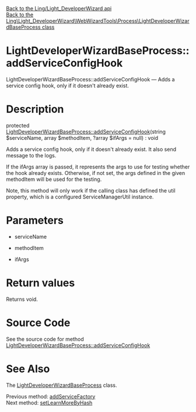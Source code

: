 [Back to the Ling/Light_DeveloperWizard api](https://github.com/lingtalfi/Light_DeveloperWizard/blob/master/doc/api/Ling/Light_DeveloperWizard.md)<br>
[Back to the Ling\Light_DeveloperWizard\WebWizardTools\Process\LightDeveloperWizardBaseProcess class](https://github.com/lingtalfi/Light_DeveloperWizard/blob/master/doc/api/Ling/Light_DeveloperWizard/WebWizardTools/Process/LightDeveloperWizardBaseProcess.md)


LightDeveloperWizardBaseProcess::addServiceConfigHook
================



LightDeveloperWizardBaseProcess::addServiceConfigHook — Adds a service config hook, only if it doesn't already exist.




Description
================


protected [LightDeveloperWizardBaseProcess::addServiceConfigHook](https://github.com/lingtalfi/Light_DeveloperWizard/blob/master/doc/api/Ling/Light_DeveloperWizard/WebWizardTools/Process/LightDeveloperWizardBaseProcess/addServiceConfigHook.md)(string $serviceName, array $methodItem, ?array $ifArgs = null) : void




Adds a service config hook, only if it doesn't already exist.
It also send message to the logs.

If the ifArgs array is passed, it represents the args to use for testing whether the hook already exists.
Otherwise, if not set, the args defined in the given methodItem will be used for the testing.

Note, this method will only work if the calling class has defined the util property,
which is a configured ServiceManagerUtil instance.




Parameters
================


- serviceName

    

- methodItem

    

- ifArgs

    


Return values
================

Returns void.








Source Code
===========
See the source code for method [LightDeveloperWizardBaseProcess::addServiceConfigHook](https://github.com/lingtalfi/Light_DeveloperWizard/blob/master/WebWizardTools/Process/LightDeveloperWizardBaseProcess.php#L291-L315)


See Also
================

The [LightDeveloperWizardBaseProcess](https://github.com/lingtalfi/Light_DeveloperWizard/blob/master/doc/api/Ling/Light_DeveloperWizard/WebWizardTools/Process/LightDeveloperWizardBaseProcess.md) class.

Previous method: [addServiceFactory](https://github.com/lingtalfi/Light_DeveloperWizard/blob/master/doc/api/Ling/Light_DeveloperWizard/WebWizardTools/Process/LightDeveloperWizardBaseProcess/addServiceFactory.md)<br>Next method: [setLearnMoreByHash](https://github.com/lingtalfi/Light_DeveloperWizard/blob/master/doc/api/Ling/Light_DeveloperWizard/WebWizardTools/Process/LightDeveloperWizardBaseProcess/setLearnMoreByHash.md)<br>

